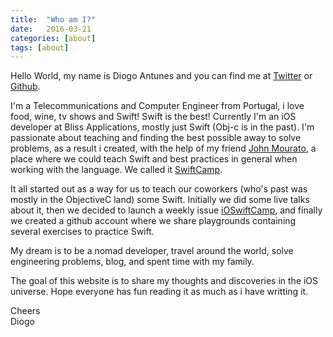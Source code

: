 ```yaml
---
title:  "Who am I?"
date:   2016-03-21
categories: [about]
tags: [about]
---
```

Hello World, my name is Diogo Antunes and you can find me at [Twitter](https://twitter.com/DSwifting) or [Github](https://github.com/diogoAntunes). 

I'm a Telecommunications and Computer Engineer from Portugal, i love food, wine, tv shows and Swift! Swift is the best! Currently I'm an iOS developer at Bliss Applications, mostly just Swift (Obj-c is in the past).
I'm passionate about teaching and finding the best possible away to solve problems, as a result i created, with the help of my friend [John Mourato](https://twitter.com/_JARMourato), a place where we could teach Swift and best practices in general when working with the language. We called it [SwiftCamp](https://github.com/SwiftCamp).

It all started out as a way for us to teach our coworkers (who's past was mostly in the ObjectiveC land) some Swift. Initially we did some live talks about it, then we decided to launch a weekly issue [iOSwiftCamp](https://www.getrevue.co/profile/iOSwiftCamp), and finally we created a github account where we share playgrounds containing several exercises to practice Swift. 

My dream is to be a nomad developer, travel around the world, solve engineering problems, blog, and spent time with my family.

The goal of this website is to share my thoughts and discoveries in the iOS universe. Hope everyone has fun reading it as much as i have writting it.

Cheers<br>
Diogo
